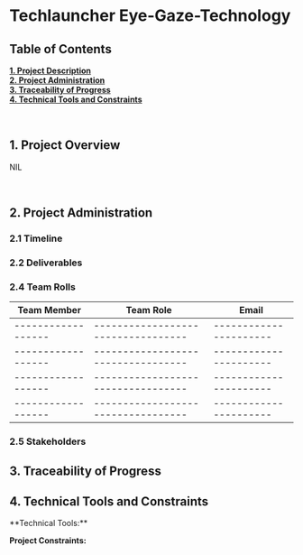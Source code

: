 # Techlauncher Eye-Gaze-Technology
<h2><a name = "content"> Table of Contents </a></h2>

<a href = "#Title1"><b> 1. Project Description </b></a><br/>
<a href = "#Title2"><b> 2. Project Administration </b></a><br/>
<a href = "#Title3"><b> 3. Traceability of Progress </b></a><br/> 
<a href = "#Title5"><b> 4. Technical Tools and Constraints </b></a><br/>


<br />

<h2><a name = "Title1"> 1. Project Overview </a></h2>

NIL 

<br />

<h2><a name = "Title2"> 2. Project Administration </a></h2>

<h3> 2.1 Timeline </h3>



<h3> 2.2 Deliverables </h3>






<h3> 2.4 Team Rolls </h3>

| Team Member      | Team Role                        | Email                | 
|------------------|----------------------------------|----------------------|  
|------------------|----------------------------------|----------------------| 
|------------------|----------------------------------|----------------------| 
|------------------|----------------------------------|----------------------| 
|------------------|----------------------------------|----------------------| 

<h3> 2.5 Stakeholders </h3>



<h2><a name = "Title3"> 3. Traceability of Progress</a></h2>


<h2><a name = "Title3"> 4. Technical Tools and Constraints</a></h2>
**Technical Tools:**

**Project Constraints:**




